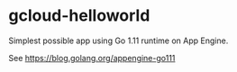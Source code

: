 # gcloud-helloworld

Simplest possible app using Go 1.11 runtime on App Engine.

See https://blog.golang.org/appengine-go111
